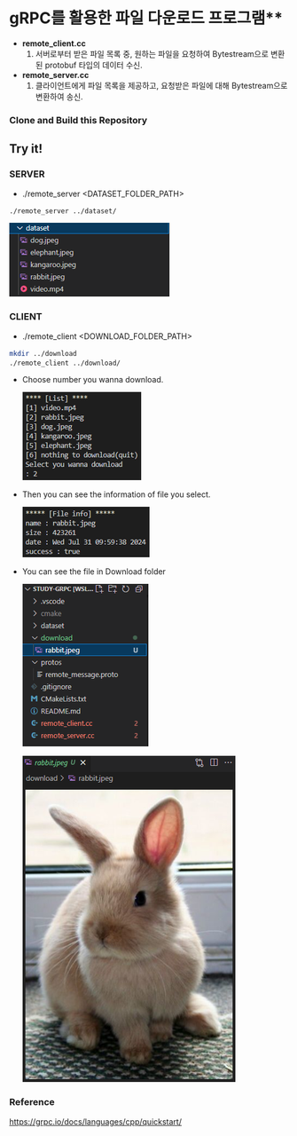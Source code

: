 # gRPC를 활용한 파일 다운로드 프로그램**

- **remote_client.cc**
    1. 서버로부터 받은 파일 목록 중, 원하는 파일을 요청하여 Bytestream으로 변환된 protobuf 타입의 데이터 수신.
- **remote_server.cc**
    1. 클라이언트에게 파일 목록을 제공하고, 요청받은 파일에 대해 Bytestream으로 변환하여 송신.

### Clone and Build this Repository

## **Try it!**

### SERVER

- ./remote_server  <DATASET_FOLDER_PATH>

```bash
./remote_server ../dataset/
```


![Untitled](images/Untitled%207.png)

### CLIENT

- ./remote_client <DOWNLOAD_FOLDER_PATH>
```bash
mkdir ../download
./remote_client ../download/
```
    
- Choose number you wanna download.
    
    ![Untitled](images/Untitled%202.png)
    

- Then you can see the information of file you select.
    
    ![Untitled](images/Untitled%203.png)
    

- You can see the file in Download folder
    
    ![Untitled](images/Untitled%205.png)
    
    ![Untitled](images/Untitled%206.png)
    

### Reference

https://grpc.io/docs/languages/cpp/quickstart/
